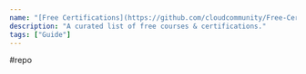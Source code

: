 ```yaml
---
name: "[Free Certifications](https://github.com/cloudcommunity/Free-Certifications)"
description: "A curated list of free courses & certifications."
tags: ["Guide"]
---
```

#repo